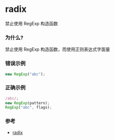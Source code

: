 # radix

禁止使用 RegExp 构造函数

### 为什么?

禁止使用 RegExp 构造函数，而使用正则表达式字面量

### 错误示例

```js
new RegExp("abc");
```

### 正确示例

```js
/abc/;
new RegExp(pattern);
RegExp("abc", flags);
```

### 参考

- [radix](https://eslint.org/docs/rules/radix)
